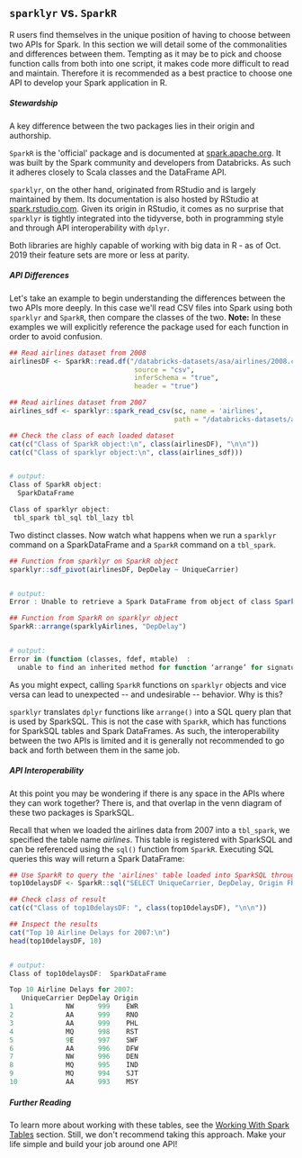 ## `sparklyr` vs. `SparkR`

R users find themselves in the unique position of having to choose between two APIs for Spark.  In this section we will detail some of the commonalities and differences between them.  Tempting as it may be to pick and choose function calls from both into one script, it makes code more difficult to read and maintain.  Therefore it is recommended as a best practice to choose one API to develop your Spark application in R.  

##### Stewardship
A key difference between the two packages lies in their origin and authorship.  

`SparkR` is the 'official' package and is documented at [spark.apache.org](https://spark.apache.org/docs/latest/sparkr.html).  It was built by the Spark community and developers from Databricks.  As such it adheres closely to Scala classes and the DataFrame API.

`sparklyr`, on the other hand, originated from RStudio and is largely maintained by them. Its documentation is also hosted by RStudio at [spark.rstudio.com](https://spark.rstudio.com/).  Given its origin in RStudio, it comes as no surprise that `sparklyr` is tightly integrated into the tidyverse, both in programming style and through API interoperability with `dplyr`.

Both libraries are highly capable of working with big data in R - as of Oct. 2019 their feature sets are more or less at parity.

##### API Differences

Let's take an example to begin understanding the differences between the two APIs more deeply.  In this case we'll read CSV files into Spark using both `sparklyr` and `SparkR`, then compare the classes of the two.  **Note:**  In these examples we will explicitly reference the package used for each function in order to avoid confusion.

```r
## Read airlines dataset from 2008
airlinesDF <- SparkR::read.df("/databricks-datasets/asa/airlines/2008.csv", 
                               source = "csv", 
                               inferSchema = "true", 
                               header = "true")

## Read airlines dataset from 2007
airlines_sdf <- sparklyr::spark_read_csv(sc, name = 'airlines', 
                                         path = "/databricks-datasets/asa/airlines/2007.csv")

## Check the class of each loaded dataset
cat(c("Class of SparkR object:\n", class(airlinesDF), "\n\n"))
cat(c("Class of sparklyr object:\n", class(airlines_sdf)))


# output:
Class of SparkR object:
  SparkDataFrame 

Class of sparklyr object:
 tbl_spark tbl_sql tbl_lazy tbl
```

Two distinct classes.  Now watch what happens when we run a `sparklyr` command on a SparkDataFrame and a `SparkR` command on a `tbl_spark`.

```r
## Function from sparklyr on SparkR object
sparklyr::sdf_pivot(airlinesDF, DepDelay ~ UniqueCarrier)


# output:
Error : Unable to retrieve a Spark DataFrame from object of class SparkDataFrame (NOTE: If you wish to use SparkR, import it by calling 'library(SparkR)'.)
```
```r
## Function from SparkR on sparklyr object
SparkR::arrange(sparklyAirlines, "DepDelay")


# output:
Error in (function (classes, fdef, mtable)  : 
  unable to find an inherited method for function ‘arrange’ for signature ‘"tbl_spark", "character"’
```

As you might expect, calling `SparkR` functions on `sparklyr` objects and vice versa can lead to unexpected -- and undesirable -- behavior. Why is this?

`sparklyr` translates `dplyr` functions like `arrange()` into a SQL query plan that is used by SparkSQL.  This is not the case with `SparkR`, which has functions for SparkSQL tables and Spark DataFrames. As such, the interoperability between the two APIs is limited and it is generally not recommended to go back and forth between them in the same job.

##### API Interoperability
At this point you may be wondering if there is any space in the APIs where they can work together?  There is, and that overlap in the venn diagram of these two packages is SparkSQL.

Recall that when we loaded the airlines data from 2007 into a `tbl_spark`, we specified the table name _airlines_. This table is registered with SparkSQL and can be referenced using the `sql()` function from `SparkR`. Executing SQL queries this way will return a Spark DataFrame:

```r
## Use SparkR to query the 'airlines' table loaded into SparkSQL through sparklyr
top10delaysDF <- SparkR::sql("SELECT UniqueCarrier, DepDelay, Origin FROM airlines WHERE DepDelay NOT LIKE 'NA' ORDER BY DepDelay DESC LIMIT 10")

## Check class of result
cat(c("Class of top10delaysDF: ", class(top10delaysDF), "\n\n"))

## Inspect the results
cat("Top 10 Airline Delays for 2007:\n")
head(top10delaysDF, 10)


# output:
Class of top10delaysDF:  SparkDataFrame 

Top 10 Airline Delays for 2007:
   UniqueCarrier DepDelay Origin
1             NW      999    EWR
2             AA      999    RNO
3             AA      999    PHL
4             MQ      998    RST
5             9E      997    SWF
6             AA      996    DFW
7             NW      996    DEN
8             MQ      995    IND
9             MQ      994    SJT
10            AA      993    MSY
```

##### Further Reading
To learn more about working with these tables, see the [Working With Spark Tables](linktocome) section. Still, we don't recommend taking this approach. Make your life simple and build your job around one API!
